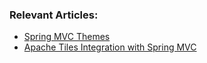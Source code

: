 ### Relevant Articles:

- [Spring MVC Themes](https://www.surya.com/spring-mvc-themes)
- [Apache Tiles Integration with Spring MVC](https://www.surya.com/spring-mvc-apache-tiles)
